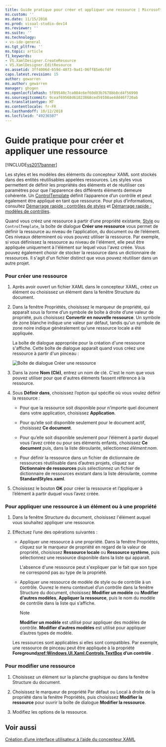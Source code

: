 ```yaml
---
title: Guide pratique pour créer et appliquer une ressource | Microsoft Docs
ms.custom: ''
ms.date: 11/15/2016
ms.prod: visual-studio-dev14
ms.reviewer: ''
ms.suite: ''
ms.technology:
- vs-ide-general
ms.tgt_pltfrm: ''
ms.topic: article
f1_keywords:
- VS.XamlDesigner.CreateResource
- VS.XamlDesigner.EditResource
ms.assetid: 3ff4006d-659d-4073-9a41-06ff85e6cfdf
caps.latest.revision: 15
author: gewarren
ms.author: gewarren
manager: ghogen
ms.openlocfilehash: 5f89540c7ca084c6ef60d83b7678bb8cd4f56990
ms.sourcegitcommit: 9ceaf69568d61023868ced59108ae4dd46f720ab
ms.translationtype: MT
ms.contentlocale: fr-FR
ms.lasthandoff: 10/12/2018
ms.locfileid: "49236507"
---
```

# <a name="how-to-create-and-apply-a-resource"></a>Guide pratique pour créer et appliquer une ressource
[!INCLUDE[vs2017banner](../includes/vs2017banner.md)]

Les styles et les modèles des éléments du concepteur XAML sont stockés dans des entités réutilisables appelées ressources. Les styles vous permettent de définir les propriétés des éléments et de réutiliser ces paramètres pour que l'apparence des différents éléments demeure cohérente. Un [ControlTemplate](http://msdn.microsoft.com/library/windows/apps/windows.ui.xaml.controls.controltemplate.aspx) définit l’apparence d’un contrôle et peut également être appliqué en tant que ressource. Pour plus d’informations, consultez [Démarrage rapide : contrôles de styles](http://go.microsoft.com/fwlink/?LinkID=248239) et [Démarrage rapide : modèles de contrôles](http://go.microsoft.com/fwlink/?LinkID=247982).  
  
 Quand vous créez une ressource à partir d’une propriété existante, [Style](http://msdn.microsoft.com/library/windows/apps/windows.ui.xaml.style.aspx) ou `ControlTemplate`, la boîte de dialogue **Créer une ressource** vous permet de définir la ressource au niveau de l’application, du document ou de l’élément. Ces niveaux déterminent où vous pouvez utiliser la ressource. Par exemple, si vous définissez la ressource au niveau de l'élément, elle peut être appliquée uniquement à l'élément sur lequel vous l'avez créée. Vous pouvez également choisir de stocker la ressource dans un dictionnaire de ressources. Il s'agit d'un fichier distinct que vous pouvez réutiliser dans un autre projet.  
  
### <a name="to-create-a-new-resource"></a>Pour créer une ressource  
  
1.  Après avoir ouvert un fichier XAML dans le concepteur XAML, créez un élément ou choisissez un élément dans la fenêtre Structure du document.  
  
2.  Dans la fenêtre Propriétés, choisissez le marqueur de propriété, qui apparaît sous la forme d’un symbole de boîte à droite d’une valeur de propriété, puis choisissez **Convertir en nouvelle ressource**. Un symbole de zone blanche indique une valeur par défaut, tandis qu'un symbole de zone noire indique généralement qu'une ressource locale a été appliquée.  
  
     La boîte de dialogue appropriée pour la création d'une ressource s'affiche. Cette boîte de dialogue apparaît quand vous créez une ressource à partir d'un pinceau :  
  
     ![Boîte de dialogue Créer une ressource](../designers/media/xaml-create-resource.png "xaml_create_resource")  
  
3.  Dans la zone **Nom (Clé)**, entrez un nom de clé. C'est le nom que vous pouvez utiliser pour que d'autres éléments fassent référence à la ressource.  
  
4.  Sous **Définir dans**, choisissez l’option qui spécifie où vous voulez définir la ressource :  
  
    -   Pour que la ressource soit disponible pour n’importe quel document dans votre application, choisissez **Application**.  
  
    -   Pour qu’elle soit disponible seulement pour le document actif, choisissez **Ce document**.  
  
    -   Pour qu’elle soit disponible seulement pour l’élément à partir duquel vous l’avez créée ou pour ses éléments enfants, choisissez **Ce document** puis, dans la liste déroulante, sélectionnez *élément*:*nom*.  
  
    -   Pour définir la ressource dans un fichier de dictionnaire de ressources réutilisable dans d’autres projets, cliquez sur **Dictionnaire de ressources** puis sélectionnez un fichier de dictionnaire de ressources existant dans la liste déroulante, comme **StandardStyles.xaml**.  
  
5.  Choisissez le bouton **OK** pour créer la ressource et l’appliquer à l’élément à partir duquel vous l’avez créée.  
  
### <a name="to-apply-a-resource-to-an-element-or-property"></a>Pour appliquer une ressource à un élément ou à une propriété  
  
1.  Dans la fenêtre Structure du document, choisissez l'élément auquel vous souhaitez appliquer une ressource.  
  
2.  Effectuez l’une des opérations suivantes :  
  
    -   Appliquer une ressource à une propriété. Dans la fenêtre Propriétés, cliquez sur le marqueur de propriété en regard de la valeur de propriété, choisissez **Ressource locale** ou **Ressource système**, puis sélectionnez une ressource disponible dans la liste qui apparaît.  
  
         L'absence d'une ressource peut s'expliquer par le fait que son type ne correspond pas au type de la propriété.  
  
    -   Appliquer une ressource de modèle de style ou de contrôle à un contrôle. Ouvrez le menu contextuel d’un contrôle dans la fenêtre Structure du document, choisissez **Modifier un modèle** ou **Modifier d’autres modèles**, **Appliquer la ressource**, puis le nom du modèle de contrôle dans la liste qui s’affiche.  
  
        > [!NOTE]
        >  **Modifier un modèle** est utilisé pour appliquer des modèles de contrôle. **Modifier d’autres modèles** est utilisé pour appliquer d’autres types de modèle.  
  
     Les ressources sont applicables si elles sont compatibles. Par exemple, une ressource de pinceau peut être appliquée à la propriété **Foreground<xref:Windows.UI.Xaml.Controls.TextBox> d’un contrôle** .  
  
### <a name="to-edit-a-resource"></a>Pour modifier une ressource  
  
1.  Choisissez un élément sur la planche graphique ou dans la fenêtre Structure du document.  
  
2.  Choisissez le marqueur de propriété Par défaut ou Local à droite de la propriété dans la fenêtre Propriétés, puis choisissez **Modifier la ressource** pour ouvrir la boîte de dialogue **Modifier la ressource**.  
  
3.  Modifiez les options de la ressource.  
  
## <a name="see-also"></a>Voir aussi  
 [Création d’une interface utilisateur à l’aide du concepteur XAML](../designers/creating-a-ui-by-using-xaml-designer-in-visual-studio.md)



